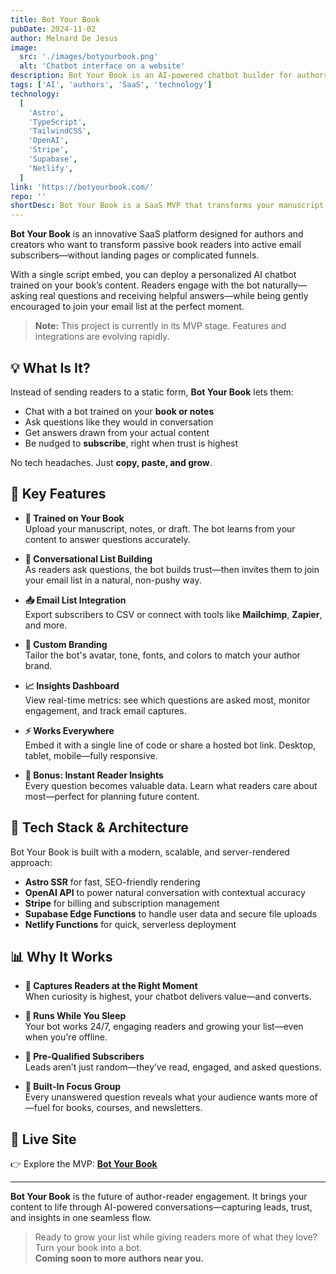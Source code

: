 ```yaml
---
title: Bot Your Book
pubDate: 2024-11-02
author: Melnard De Jesus
image:
  src: './images/botyourbook.png'
  alt: 'Chatbot interface on a website'
description: Bot Your Book is an AI-powered chatbot builder for authors—turning your book into a conversational assistant that answers reader questions and grows your email list. Built with Astro SSR and integrated with OpenAI, Stripe, and Netlify Functions, this MVP SaaS captures reader intent at the perfect moment.
tags: ['AI', 'authors', 'SaaS', 'technology']
technology:
  [
    'Astro',
    'TypeScript',
    'TailwindCSS',
    'OpenAI',
    'Stripe',
    'Supabase',
    'Netlify',
  ]
link: 'https://botyourbook.com/'
repo: ''
shortDesc: Bot Your Book is a SaaS MVP that transforms your manuscript into a lead-generating chatbot—built with Astro SSR, OpenAI, and Supabase for conversational list-building and reader engagement. 📘🤖
---
```


**Bot Your Book** is an innovative SaaS platform designed for authors and creators who want to transform passive book readers into active email subscribers—without landing pages or complicated funnels.

With a single script embed, you can deploy a personalized AI chatbot trained on your book’s content. Readers engage with the bot naturally—asking real questions and receiving helpful answers—while being gently encouraged to join your email list at the perfect moment.

> **Note:** This project is currently in its MVP stage. Features and integrations are evolving rapidly.

## 💡 What Is It?

Instead of sending readers to a static form, **Bot Your Book** lets them:

- Chat with a bot trained on your **book or notes**
- Ask questions like they would in conversation
- Get answers drawn from your actual content
- Be nudged to **subscribe**, right when trust is highest

No tech headaches. Just **copy, paste, and grow**.

## 🚀 Key Features

- **📘 Trained on Your Book**  
  Upload your manuscript, notes, or draft. The bot learns from your content to answer questions accurately.

- **💬 Conversational List Building**  
  As readers ask questions, the bot builds trust—then invites them to join your email list in a natural, non-pushy way.

- **📥 Email List Integration**  
  Export subscribers to CSV or connect with tools like **Mailchimp**, **Zapier**, and more.

- **🎨 Custom Branding**  
  Tailor the bot's avatar, tone, fonts, and colors to match your author brand.

- **📈 Insights Dashboard**  
  View real-time metrics: see which questions are asked most, monitor engagement, and track email captures.

- **⚡ Works Everywhere**  
  Embed it with a single line of code or share a hosted bot link. Desktop, tablet, mobile—fully responsive.

- **🎁 Bonus: Instant Reader Insights**  
  Every question becomes valuable data. Learn what readers care about most—perfect for planning future content.

## 🔧 Tech Stack & Architecture

Bot Your Book is built with a modern, scalable, and server-rendered approach:

- **Astro SSR** for fast, SEO-friendly rendering
- **OpenAI API** to power natural conversation with contextual accuracy
- **Stripe** for billing and subscription management
- **Supabase Edge Functions** to handle user data and secure file uploads
- **Netlify Functions** for quick, serverless deployment

## 📊 Why It Works

- **📌 Captures Readers at the Right Moment**  
  When curiosity is highest, your chatbot delivers value—and converts.

- **🌙 Runs While You Sleep**  
  Your bot works 24/7, engaging readers and growing your list—even when you're offline.

- **🎯 Pre-Qualified Subscribers**  
  Leads aren’t just random—they’ve read, engaged, and asked questions.

- **🧠 Built-In Focus Group**  
  Every unanswered question reveals what your audience wants more of—fuel for books, courses, and newsletters.

## 🔗 Live Site

👉 Explore the MVP: [**Bot Your Book**](https://botyourbook.com/)

---

**Bot Your Book** is the future of author-reader engagement. It brings your content to life through AI-powered conversations—capturing leads, trust, and insights in one seamless flow.

> Ready to grow your list while giving readers more of what they love?  
> Turn your book into a bot.  
> **Coming soon to more authors near you.**
